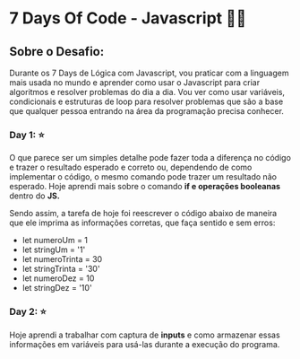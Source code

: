 # 7 Days Of Code - Javascript :woman_technologist:

## Sobre o Desafio:

Durante os 7 Days de Lógica com Javascript, vou praticar com a linguagem mais usada no mundo e aprender como usar o Javascript para criar algoritmos e resolver problemas do dia a dia. Vou ver como usar variáveis, condicionais e estruturas de loop para resolver problemas que são a base que qualquer pessoa entrando na área da programação precisa conhecer.


### Day 1: :star:
O que parece ser um simples detalhe pode fazer toda a diferença no código e trazer o resultado esperado e correto ou, dependendo de como implementar o código, o mesmo comando pode trazer um resultado não esperado. Hoje aprendi mais sobre o comando **if e operações booleanas** dentro do **JS.**

Sendo assim, a tarefa de hoje foi reescrever o código abaixo de maneira que ele imprima as informações corretas, que faça sentido e sem erros:

- let numeroUm = 1
- let stringUm = '1'
- let numeroTrinta = 30
- let stringTrinta = '30'
- let numeroDez = 10
- let stringDez = '10'


### Day 2: :star:
Hoje aprendi a trabalhar com captura de **inputs** e como armazenar essas informações em variáveis para usá-las durante a execução do programa.

